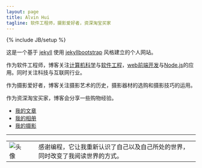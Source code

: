 ```yaml
---
layout: page
title: Alvin Hui
tagline: 软件工程师，摄影爱好者，资深淘宝买家
---
```

{% include JB/setup %}

这是一个基于 [jekyll](http://jekyllrb.com/) 使用 [jekyllbootstrap](http://jekyllbootstrap.com/) 风格建立的个人网站。

作为软件工程师，博客关注[计算机科学](http://zh.wikipedia.org/wiki/%E8%AE%A1%E7%AE%97%E6%9C%BA%E7%A7%91%E5%AD%A6)与[软件工程](http://zh.wikipedia.org/wiki/%E8%BD%AF%E4%BB%B6%E5%B7%A5%E7%A8%8B)，[web前端开发](https://github.com/JacksonTian/fks)与[Node.js](http://nodejs.org/)的应用。同时关注科技与互联网行业。

作为摄影爱好者，博客关注摄影艺术的历史，摄影器材的选购和摄影技巧的运用。

作为资深淘宝买家，博客会分享一些购物经验。

<ul>
    <li>
        <a href="/archive.html">
            我的文章
        </a>
    </li>
    <li>
        <a href="http://www.douban.com/people/alvinhui/photos">
            我的相册
        </a>
    </li>
    <li>
        <a href="http://alvinhui.pp.163.com/">
            我的摄影
        </a>
    </li>
</ul>

------

<table>
    <tbody>
        <tr>
            <td>
                <img src="//avatars3.githubusercontent.com/u/4392234?v=2&s=200" alt="头像">   
            </td>
            <td>
                <div style="padding-left: 25px;">
                    感谢编程，它让我重新认识了自己以及自己所处的世界，同时改变了我阅读世界的方式。
                    <!-- <p>网名Alvin，花名“梧忌”。现就职于阿里巴巴淘宝网，任职前端开发工程师，负责淘宝订单管理应用的前端开发。</p>

                    <ul>
                        <li>
                            2013年，就职于 <a href="http://www.uc.cn/" target="_blank">UC科技</a> 商业产品中心，任职前端开发工程师，负责彩票无线业务的前端开发。
                        </li>
                        <li>
                            2012年，就职于 <a href="http://www.thecn.com/" target="_blank">CourseNetworking LLC</a> 广州办事处，任职前端开发工程师，负责公司主营PC业务的前端开发。
                        </li>
                        <li>
                            2011年，就职于 <a href="http://hodfords.com/" target="_blank">Hodfords.com Ltd</a> 广州办事处，任职php开发工程师，负责公司CMS系统的研发。
                        </li>
                    </ul> -->
                </div>
            </td>
        </tr>
    </tbody>
</table>

<!--<p style="text-align: right;margin-top: 60px;">--- 记于2014.12.14</p>-->


